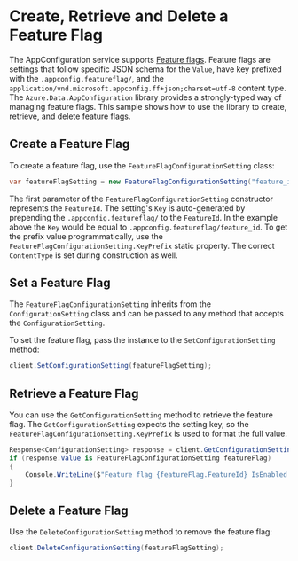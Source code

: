 # Create, Retrieve and Delete a Feature Flag

The AppConfiguration service supports [Feature flags](https://docs.microsoft.com/azure/azure-app-configuration/concept-feature-management). 
Feature flags are settings that follow specific JSON schema for the `Value`, have key prefixed with the `.appconfig.featureflag/`, and the `application/vnd.microsoft.appconfig.ff+json;charset=utf-8` content type.
The `Azure.Data.AppConfiguration` library provides a strongly-typed way of managing feature flags.
This sample shows how to use the library to create, retrieve, and delete feature flags.

## Create a Feature Flag

To create a feature flag, use the `FeatureFlagConfigurationSetting` class:

```C# Snippet:Sample_CreateFeatureFlag
var featureFlagSetting = new FeatureFlagConfigurationSetting("feature_id", isEnabled: true);
```

The first parameter of the `FeatureFlagConfigurationSetting` constructor represents the `FeatureId`.
The setting's `Key` is auto-generated by prepending the `.appconfig.featureflag/` to the `FeatureId`.
In the example above the `Key` would be equal to `.appconfig.featureflag/feature_id`.
To get the prefix value programmatically, use the `FeatureFlagConfigurationSetting.KeyPrefix` static property. The correct `ContentType` is set during construction as well.

## Set a Feature Flag

The `FeatureFlagConfigurationSetting` inherits from the `ConfigurationSetting` class and can be passed to any method that accepts the `ConfigurationSetting`.

To set the feature flag, pass the instance to the `SetConfigurationSetting` method:

```C# Snippet:Sample_SetFeatureFlag
client.SetConfigurationSetting(featureFlagSetting);
```

## Retrieve a Feature Flag

You can use the `GetConfigurationSetting` method to retrieve the feature flag. The `GetConfigurationSetting` expects the setting key, so the `FeatureFlagConfigurationSetting.KeyPrefix` is used to format the full value.

```C# Snippet:Sample_GetFeatureFlag
Response<ConfigurationSetting> response = client.GetConfigurationSetting(FeatureFlagConfigurationSetting.KeyPrefix + "feature_id");
if (response.Value is FeatureFlagConfigurationSetting featureFlag)
{
    Console.WriteLine($"Feature flag {featureFlag.FeatureId} IsEnabled: {featureFlag.IsEnabled}");
}
```

## Delete a Feature Flag

Use the `DeleteConfigurationSetting` method to remove the feature flag:

```C# Snippet:Sample_DeleteFeatureFlag
client.DeleteConfigurationSetting(featureFlagSetting);
```